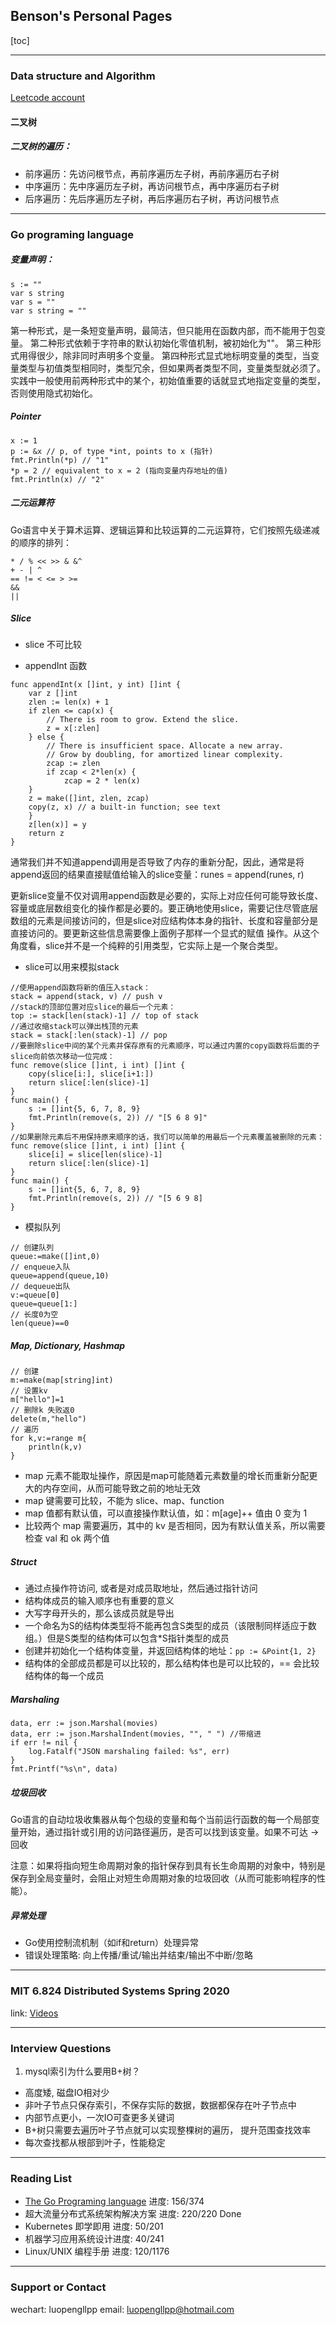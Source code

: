 ## Benson's Personal Pages

[toc]

----------

### Data structure and Algorithm

[Leetcode account](https://leetcode-cn.com/u/peng-194/)
#### 二叉树
##### 二叉树的遍历：

- 前序遍历：先访问根节点，再前序遍历左子树，再前序遍历右子树 
- 中序遍历：先中序遍历左子树，再访问根节点，再中序遍历右子树 
- 后序遍历：先后序遍历左子树，再后序遍历右子树，再访问根节点

----------


### Go programing language
##### 变量声明：

``` golang
s := ""
var s string
var s = ""
var s string = ""
```

第一种形式，是一条短变量声明，最简洁，但只能用在函数内部，而不能用于包变量。
第二种形式依赖于字符串的默认初始化零值机制，被初始化为""。
第三种形式用得很少，除非同时声明多个变量。
第四种形式显式地标明变量的类型，当变量类型与初值类型相同时，类型冗余，但如果两者类型不同，变量类型就必须了。实践中一般使用前两种形式中的某个，初始值重要的话就显式地指定变量的类型，否则使用隐式初始化。
##### Pointer
```golang
x := 1 
p := &x // p, of type *int, points to x (指针)
fmt.Println(*p) // "1"
*p = 2 // equivalent to x = 2 (指向变量内存地址的值)
fmt.Println(x) // "2"
```
##### 二元运算符
Go语言中关于算术运算、逻辑运算和比较运算的二元运算符，它们按照先级递减的顺序的排列：
```
* / % << >> & &^
+ - | ^
== != < <= > >=
&&
||
```

##### Slice

- slice 不可比较

- appendInt 函数
``` golang
func appendInt(x []int, y int) []int {
	var z []int
	zlen := len(x) + 1
	if zlen <= cap(x) {
		// There is room to grow. Extend the slice.
		z = x[:zlen]
	} else {
		// There is insufficient space. Allocate a new array.
		// Grow by doubling, for amortized linear complexity.
		zcap := zlen
		if zcap < 2*len(x) {
			zcap = 2 * len(x)
	}
	z = make([]int, zlen, zcap)
	copy(z, x) // a built-in function; see text
	}
	z[len(x)] = y
	return z
}
```
通常我们并不知道append调用是否导致了内存的重新分配，因此，通常是将append返回的结果直接赋值给输入的slice变量：runes = append(runes, r)

更新slice变量不仅对调用append函数是必要的，实际上对应任何可能导致长度、容量或底层数组变化的操作都是必要的。要正确地使用slice，需要记住尽管底层数组的元素是间接访问的，但是slice对应结构体本身的指针、长度和容量部分是直接访问的。要更新这些信息需要像上面例子那样一个显式的赋值
操作。从这个角度看，slice并不是一个纯粹的引用类型，它实际上是一个聚合类型。

- slice可以用来模拟stack
```golang
//使用append函数将新的值压入stack：
stack = append(stack, v) // push v
//stack的顶部位置对应slice的最后一个元素：
top := stack[len(stack)-1] // top of stack
//通过收缩stack可以弹出栈顶的元素
stack = stack[:len(stack)-1] // pop
//要删除slice中间的某个元素并保存原有的元素顺序，可以通过内置的copy函数将后面的子slice向前依次移动一位完成：
func remove(slice []int, i int) []int {
	copy(slice[i:], slice[i+1:])
	return slice[:len(slice)-1]
}
func main() {
	s := []int{5, 6, 7, 8, 9}
	fmt.Println(remove(s, 2)) // "[5 6 8 9]"
}
//如果删除元素后不用保持原来顺序的话，我们可以简单的用最后一个元素覆盖被删除的元素：
func remove(slice []int, i int) []int {
	slice[i] = slice[len(slice)-1]
	return slice[:len(slice)-1]
}
func main() {
	s := []int{5, 6, 7, 8, 9}
	fmt.Println(remove(s, 2)) // "[5 6 9 8]
}
```
- 模拟队列
```
// 创建队列
queue:=make([]int,0)
// enqueue入队
queue=append(queue,10)
// dequeue出队
v:=queue[0]
queue=queue[1:]
// 长度0为空
len(queue)==0
```

##### Map, Dictionary, Hashmap 
``` golang
// 创建
m:=make(map[string]int)
// 设置kv
m["hello"]=1
// 删除k 失败返0
delete(m,"hello")
// 遍历
for k,v:=range m{
    println(k,v)
}
```
- map 元素不能取址操作，原因是map可能随着元素数量的增长而重新分配更大的内存空间，从而可能导致之前的地址无效
- map 键需要可比较，不能为 slice、map、function
- map 值都有默认值，可以直接操作默认值，如：m[age]++ 值由 0 变为 1
- 比较两个 map 需要遍历，其中的 kv 是否相同，因为有默认值关系，所以需要检查 val 和 ok 两个值

##### Struct
- 通过点操作符访问, 或者是对成员取地址，然后通过指针访问
- 结构体成员的输入顺序也有重要的意义
- 大写字母开头的，那么该成员就是导出
- 一个命名为S的结构体类型将不能再包含S类型的成员（该限制同样适应于数组。）但是S类型的结构体可以包含*S指针类型的成员
- 创建并初始化一个结构体变量，并返回结构体的地址：```pp := &Point{1, 2}```
- 结构体的全部成员都是可以比较的，那么结构体也是可以比较的，== 会比较结构体的每一个成员
  
##### Marshaling
```
data, err := json.Marshal(movies)
data, err := json.MarshalIndent(movies, "", " ") //带缩进
if err != nil {
	log.Fatalf("JSON marshaling failed: %s", err)
}
fmt.Printf("%s\n", data)
```
  
##### 垃圾回收
Go语言的自动垃圾收集器从每个包级的变量和每个当前运行函数的每一个局部变量开始，通过指针或引用的访问路径遍历，是否可以找到该变量。如果不可达 -> 回收

注意：如果将指向短生命周期对象的指针保存到具有长生命周期的对象中，特别是保存到全局变量时，会阻止对短生命周期对象的垃圾回收（从而可能影响程序的性能）。

##### 异常处理
 - Go使用控制流机制（如if和return）处理异常
 - 错误处理策略: 向上传播/重试/输出并结束/输出不中断/忽略


  


----------
### MIT 6.824 Distributed Systems Spring 2020

link: [Videos](https://www.bilibili.com/video/BV1x7411M7Sf?from=search&seid=15797605702990137477)



----------
### Interview Questions

 1. mysql索引为什么要用B+树？
- 高度矮, 磁盘IO相对少
- 非叶子节点只保存索引，不保存实际的数据，数据都保存在叶子节点中
- 内部节点更小，一次IO可查更多关键词
- B+树只需要去遍历叶子节点就可以实现整棵树的遍历， 提升范围查找效率
- 每次查找都从根部到叶子，性能稳定

----------
### Reading List
- [The Go Programing language](https://books.studygolang.com/gopl-zh/ch1/ch1-01.html)        进度: 156/374
- 超大流量分布式系统架构解决方案 进度: 220/220  Done 
- Kubernetes 即学即用 进度: 50/201
- 机器学习应用系统设计进度: 40/241
- Linux/UNIX 编程手册 进度: 120/1176

----------


### Support or Contact

wechart: luopengllpp
email: luopengllpp@hotmail.com